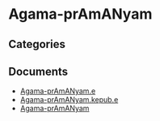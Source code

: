 # Agama-prAmANyam


## Categories


## Documents
- [Agama-prAmANyam.e](Agama-prAmANyam.epub)
- [Agama-prAmANyam.kepub.e](Agama-prAmANyam.kepub.epub)
- [Agama-prAmANyam](Agama-prAmANyam.md)